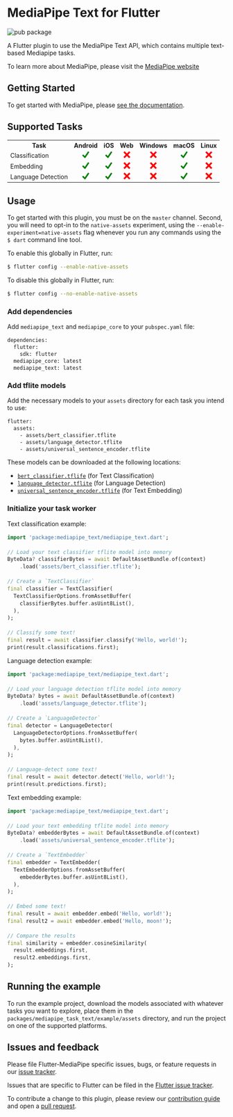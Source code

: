 # MediaPipe Text for Flutter

![pub package](https://img.shields.io/pub/v/mediapipe_text)

A Flutter plugin to use the MediaPipe Text API, which contains multiple text-based Mediapipe tasks.

To learn more about MediaPipe, please visit the [MediaPipe website](https://developers.google.com/mediapipe)

## Getting Started

To get started with MediaPipe, please [see the documentation](https://developers.google.com/mediapipe/solutions/guide).

## Supported Tasks

<table>
    <tr>
        <th>Task</th>
        <th>Android</th>
        <th>iOS</th>
        <th>Web</th>
        <th>Windows</th>
        <th>macOS</th>
        <th>Linux</th>
    </tr>
    <tr>
        <td>Classification</td>
        <td align="center"><img height="16" width="16" src="https://raw.githubusercontent.com/google/flutter-mediapipe/main/assets/yes.png" /></td>
        <td align="center"><img height="16" width="16" src="https://raw.githubusercontent.com/google/flutter-mediapipe/main/assets/yes.png" /></td>
        <td align="center"><img height="16" width="16" src="https://raw.githubusercontent.com/google/flutter-mediapipe/main/assets/no.png"/></td>
        <td align="center"><img height="16" width="16" src="https://raw.githubusercontent.com/google/flutter-mediapipe/main/assets/no.png"/></td>
        <td align="center"><img height="16" width="16" src="https://raw.githubusercontent.com/google/flutter-mediapipe/main/assets/yes.png" /></td>
        <td align="center"><img height="16" width="16" src="https://raw.githubusercontent.com/google/flutter-mediapipe/main/assets/no.png"/></td>
    </tr>
    <tr>
        <td>Embedding</td>
        <td align="center"><img height="16" width="16" src="https://raw.githubusercontent.com/google/flutter-mediapipe/main/assets/yes.png" /></td>
        <td align="center"><img height="16" width="16" src="https://raw.githubusercontent.com/google/flutter-mediapipe/main/assets/yes.png" /></td>
        <td align="center"><img height="16" width="16" src="https://raw.githubusercontent.com/google/flutter-mediapipe/main/assets/no.png"/></td>
        <td align="center"><img height="16" width="16" src="https://raw.githubusercontent.com/google/flutter-mediapipe/main/assets/no.png"/></td>
        <td align="center"><img height="16" width="16" src="https://raw.githubusercontent.com/google/flutter-mediapipe/main/assets/yes.png" /></td>
        <td align="center"><img height="16" width="16" src="https://raw.githubusercontent.com/google/flutter-mediapipe/main/assets/no.png"/></td>
    </tr>
    <tr>
        <td>Language Detection</td>
        <td align="center"><img height="16" width="16" src="https://raw.githubusercontent.com/google/flutter-mediapipe/main/assets/yes.png" /></td>
        <td align="center"><img height="16" width="16" src="https://raw.githubusercontent.com/google/flutter-mediapipe/main/assets/yes.png" /></td>
        <td align="center"><img height="16" width="16" src="https://raw.githubusercontent.com/google/flutter-mediapipe/main/assets/no.png"/></td>
        <td align="center"><img height="16" width="16" src="https://raw.githubusercontent.com/google/flutter-mediapipe/main/assets/no.png"/></td>
        <td align="center"><img height="16" width="16" src="https://raw.githubusercontent.com/google/flutter-mediapipe/main/assets/yes.png" /></td>
        <td align="center"><img height="16" width="16" src="https://raw.githubusercontent.com/google/flutter-mediapipe/main/assets/no.png"/></td>
    </tr>
</table>

## Usage

To get started with this plugin, you must be on the `master` channel.
Second, you will need to opt-in to the `native-assets` experiment,
using the `--enable-experiment=native-assets` flag whenever you run any commands
using the `$ dart` command line tool.

To enable this globally in Flutter, run:

```sh
$ flutter config --enable-native-assets
```

To disable this globally in Flutter, run:

```sh
$ flutter config --no-enable-native-assets
```

### Add dependencies

Add `mediapipe_text` and `mediapipe_core` to your `pubspec.yaml` file:

```
dependencies:
  flutter:
    sdk: flutter
  mediapipe_core: latest
  mediapipe_text: latest
```

### Add tflite models

Add the necessary models to your `assets` directory for each task you
intend to use:

```
flutter:
  assets:
    - assets/bert_classifier.tflite
    - assets/language_detector.tflite
    - assets/universal_sentence_encoder.tflite
```

These models can be downloaded at the following locations:

* [`bert_classifier.tflife`](https://storage.googleapis.com/mediapipe-models/text_classifier/bert_classifier/float32/latest/bert_classifier.tflite) (for Text Classification)
* [`language_detector.tflite`](language_detector/language_detector/float32/latest/language_detector.tflite) (for Language Detection)
* [`universal_sentence_encoder.tflife`](text_embedder/universal_sentence_encoder/float32/latest/universal_sentence_encoder.tflite) (for Text Embedding)

### Initialize your task worker

Text classification example:

```dart
import 'package:mediapipe_text/mediapipe_text.dart';

// Load your text classifier tflite model into memory
ByteData? classifierBytes = await DefaultAssetBundle.of(context)
    .load('assets/bert_classifier.tflite');

// Create a `TextClassifier`
final classifier = TextClassifier(
  TextClassifierOptions.fromAssetBuffer(
    classifierBytes.buffer.asUint8List(),
  ),
);

// Classify some text!
final result = await classifier.classify('Hello, world!');
print(result.classifications.first);
```

Language detection example:

```dart
import 'package:mediapipe_text/mediapipe_text.dart';

// Load your language detection tflite model into memory
ByteData? bytes = await DefaultAssetBundle.of(context)
    .load('assets/language_detector.tflite');

// Create a `LanguageDetector`
final detector = LanguageDetector(
  LanguageDetectorOptions.fromAssetBuffer(
    bytes.buffer.asUint8List(),
  ),
);

// Language-detect some text!
final result = await detector.detect('Hello, world!');
print(result.predictions.first);
```

Text embedding example:

```dart
import 'package:mediapipe_text/mediapipe_text.dart';

// Load your text embedding tflite model into memory
ByteData? embedderBytes = await DefaultAssetBundle.of(context)
    .load('assets/universal_sentence_encoder.tflite');

// Create a `TextEmbedder`
final embedder = TextEmbedder(
  TextEmbedderOptions.fromAssetBuffer(
    embedderBytes.buffer.asUint8List(),
  ),
);

// Embed some text!
final result = await embedder.embed('Hello, world!');
final result2 = await embedder.embed('Hello, moon!');

// Compare the results
final similarity = embedder.cosineSimilarity(
  result.embeddings.first,
  result2.embeddings.first,
);
```

## Running the example

To run the example project, download the models associated with whatever tasks
you want to explore, place them in the `packages/mediapipe_task_text/example/assets`
directory, and run the project on one of the supported platforms.

## Issues and feedback

Please file Flutter-MediaPipe specific issues, bugs, or feature requests in our [issue tracker](https://github.com/google/flutter-mediapipe/issues/new).

Issues that are specific to Flutter can be filed in the [Flutter issue tracker](https://github.com/flutter/flutter/issues/new).

To contribute a change to this plugin,
please review our [contribution guide](https://github.com/google/flutter-mediapipe/blob/master/CONTRIBUTING.md)
and open a [pull request](https://github.com/google/flutter-mediapipe/pulls).
